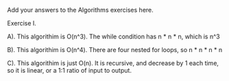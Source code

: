 Add your answers to the Algorithms exercises here.

Exercise I.

A). 
This algorithim is O(n^3). The while condition has n * n * n, which is n^3

B).
This algorithim is O(n^4). There are four nested for loops, so n * n * n * n

C).
This algorithim is just O(n). It is recursive, and decrease by 1 each time, so it is linear, or a 1:1 ratio of input to output.